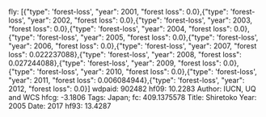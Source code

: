 fly: [{"type": 'forest-loss', "year": 2001, "forest loss": 0.0},{"type": 'forest-loss', "year": 2002, "forest loss": 0.0},{"type": 'forest-loss', "year": 2003, "forest loss": 0.0},{"type": 'forest-loss', "year": 2004, "forest loss": 0.0},{"type": 'forest-loss', "year": 2005, "forest loss": 0.0},{"type": 'forest-loss', "year": 2006, "forest loss": 0.0},{"type": 'forest-loss', "year": 2007, "forest loss": 0.022237088},{"type": 'forest-loss', "year": 2008, "forest loss": 0.027244088},{"type": 'forest-loss', "year": 2009, "forest loss": 0.0},{"type": 'forest-loss', "year": 2010, "forest loss": 0.0},{"type": 'forest-loss', "year": 2011, "forest loss": 0.006084944},{"type": 'forest-loss', "year": 2012, "forest loss": 0.0}]
wdpaid: 902482
hf09: 10.2283
Author: IUCN, UQ and WCS
hfcg: -3.1806
Tags: Japan;
fc: 409.1375578
Title: Shiretoko
Year: 2005
Date: 2017
hf93: 13.4287
